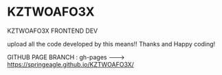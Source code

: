 # KZTWOAFO3X
KZTWOAFO3X FRONTEND DEV

upload all the code developed by this means!!
Thanks and Happy coding!

GITHUB PAGE 
BRANCH : gh-pages
---> https://springeagle.github.io/KZTWOAFO3X/
